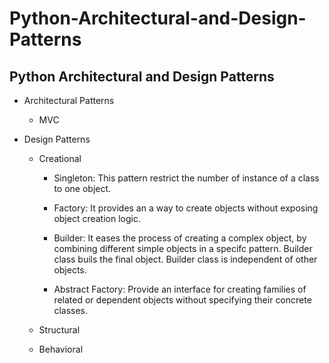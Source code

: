 # Python-Architectural-and-Design-Patterns
## Python Architectural and Design Patterns

- Architectural Patterns
    - MVC

- Design Patterns
    - Creational

        - Singleton: This pattern restrict the number of instance of a class to one object.
        
        - Factory: It provides an a way to create objects without exposing object creation logic.
        
        - Builder: It eases the process of creating a complex object, by combining different simple             objects in a specifc pattern. Builder class buils the final object. Builder                 class is independent of other objects.

        - Abstract Factory: Provide an interface for creating families of related or dependent                          objects without specifying their concrete classes.

    - Structural
    - Behavioral